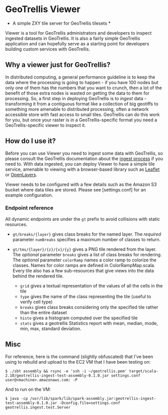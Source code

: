 # GeoTrellis Viewer

* A simple ZXY tile server for GeoTrellis tilesets *

Viewer is a tool for GeoTrellis administrators and developers to inspect ingested datasets in GeoTrellis.
It is also a fairly simple GeoTrellis application and can hopefully serve as a starting point for developers building custom services with GeoTrellis.

## Why a viewer just for GeoTrellis?

In distributed computing, a general performance guideline is to keep the data where the processing is going to happen - if you have 100 nodes but only one of them has the numbers that you want to crunch, then a lot of the benefit of those extra nodes is wasted on getting the data to them for processing.
So, a first step in deploying GeoTrellis is to *ingest* data - transforming it from a contiguous format like a collection of big geotiffs to something more amenable to distributed processing, often a network accessible store with fast access to small tiles.
GeoTrellis can do this work for you, but once your raster is in a GeoTrellis-specific format you need a GeoTrellis-specific viewer to inspect it.

## How do I use it?

Before you can use Viewer you need to ingest some data with GeoTrellis, so please consult the GeoTrellis documentation about the [ingest process](https://github.com/geotrellis/geotrellis/blob/master/docs/spark-etl/spark-etl-intro.md) if you need to.
With data ingested, you can deploy Viewer to have a simple tile service, amenable to viewing with a browser-based library such as [Leaflet](http://leafletjs.com/) or [OpenLayers](http://openlayers.org/). 

Viewer needs to be configured with a few details such as the Amazon S3 bucket where data tiles are stored.
Please see [settings.conf] for an example configuration.

### Endpoint reference

All dynamic endpoints are under the `gt` prefix to avoid collisions with static resources.

* ``gt/breaks/{layer}`` gives class breaks for the named layer.
  The *required* parameter `numBreaks` specifies a maximum number of classes to return.

* ``gt/tms/{layer}/{z}/{x}/{y}`` gives a PNG tile rendered from the layer.
  The *optional* parameter `breaks` gives a list of class breaks for rendering.
  The *optional* parameter `colorRamp` names a color ramp to colorize the classes.
  Names for color ramps are defined in ColorRampMap.scala.
  Every tile also has a few sub-resources that give views into the data behind the rendered tile.

  * `grid` gives a textual representation of the values of all the cells in the tile
  * `type` gives the name of the class representing the tile (useful to verify cell type)
  * `breaks` gives class breaks considering only the specified tile rather than the entire dataset
  * `histo` gives a histogram computed over the specified tile
  * `stats` gives a geotrellis Statistics report with mean, median, mode, min, max, standard deviation.

## Misc

For reference, here is the command (slightly obfuscated) that I've been using to rebuild and upload to the EC2 VM that I have been testing on:

```
$ ./sbt assembly && rsync -e 'ssh -i ~/geotrellis.pem' target/scala-2.10/geotrellis-ingest-test-assembly-0.1.0.jar settings.conf user@<machine>.amazonaws.com: -P
```

And to run on the VM:

```
$ java -cp /usr/lib/spark/lib/spark-assembly.jar:geotrellis-ingest-test-assembly-0.1.0.jar -Dconfig.file=settings.conf geotrellis.ingest.test.Server
```

